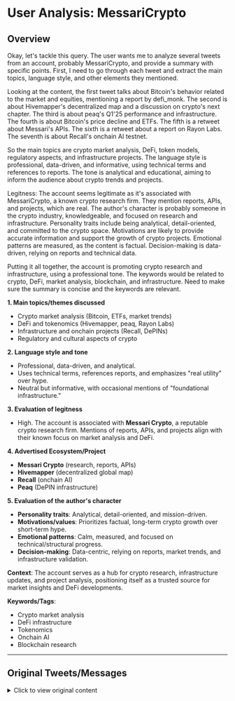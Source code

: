 # User Analysis: MessariCrypto

## Overview

<think>
Okay, let's tackle this query. The user wants me to analyze several tweets from an account, probably MessariCrypto, and provide a summary with specific points. First, I need to go through each tweet and extract the main topics, language style, and other elements they mentioned.

Looking at the content, the first tweet talks about Bitcoin's behavior related to the market and equities, mentioning a report by defi_monk. The second is about Hivemapper's decentralized map and a discussion on crypto's next chapter. The third is about peaq's Q1'25 performance and infrastructure. The fourth is about Bitcoin's price decline and ETFs. The fifth is a retweet about Messari's APIs. The sixth is a retweet about a report on Rayon Labs. The seventh is about Recall's onchain AI testnet.

So the main topics are crypto market analysis, DeFi, token models, regulatory aspects, and infrastructure projects. The language style is professional, data-driven, and informative, using technical terms and references to reports. The tone is analytical and educational, aiming to inform the audience about crypto trends and projects.

Legitness: The account seems legitimate as it's associated with MessariCrypto, a known crypto research firm. They mention reports, APIs, and projects, which are real. The author's character is probably someone in the crypto industry, knowledgeable, and focused on research and infrastructure. Personality traits include being analytical, detail-oriented, and committed to the crypto space. Motivations are likely to provide accurate information and support the growth of crypto projects. Emotional patterns are measured, as the content is factual. Decision-making is data-driven, relying on reports and technical data.

Putting it all together, the account is promoting crypto research and infrastructure, using a professional tone. The keywords would be related to crypto, DeFi, market analysis, blockchain, and infrastructure. Need to make sure the summary is concise and the keywords are relevant.
</think>

**1. Main topics/themes discussed**  
- Crypto market analysis (Bitcoin, ETFs, market trends)  
- DeFi and tokenomics (Hivemapper, peaq, Rayon Labs)  
- Infrastructure and onchain projects (Recall, DePINs)  
- Regulatory and cultural aspects of crypto  

**2. Language style and tone**  
- Professional, data-driven, and analytical.  
- Uses technical terms, references reports, and emphasizes "real utility" over hype.  
- Neutral but informative, with occasional mentions of "foundational infrastructure."  

**3. Evaluation of legitness**  
- High. The account is associated with **Messari Crypto**, a reputable crypto research firm. Mentions of reports, APIs, and projects align with their known focus on market analysis and DeFi.  

**4. Advertised Ecosystem/Project**  
- **Messari Crypto** (research, reports, APIs)  
- **Hivemapper** (decentralized global map)  
- **Recall** (onchain AI)  
- **Peaq** (DePIN infrastructure)  

**5. Evaluation of the author's character**  
- **Personality traits**: Analytical, detail-oriented, and mission-driven.  
- **Motivations/values**: Prioritizes factual, long-term crypto growth over short-term hype.  
- **Emotional patterns**: Calm, measured, and focused on technical/structural progress.  
- **Decision-making**: Data-centric, relying on reports, market trends, and infrastructure validation.  

**Context**: The account serves as a hub for crypto research, infrastructure updates, and project analysis, positioning itself as a trusted source for market insights and DeFi developments.  

**Keywords/Tags**:  
- Crypto market analysis  
- DeFi infrastructure  
- Tokenomics  
- Onchain AI  
- Blockchain research
---
## Original Tweets/Messages

<details>
<summary>Click to view original content</summary>

| Type | Content |
|------|---------|
| messages | Bitcoin's behavior varies with the market, showing stronger post-COVID ties to equities, acting like a high-beta risk asset.

Check out @defi_monk's latest report ⬇️ https://t.co/YtP47JGiIH |
| messages | Hivemapper is building a decentralized global map.

Join @aseidman and @dylangbane to discuss why real utility, not hype, is the key to crypto’s next chapter:

4:02 @Hivemapper 
12:13 Market Demand 
18:55 Token Model 
29:20 Regulation & Adoption 
36:05 Crypto Culture 
38:56 App https://t.co/pqIVFjKYUw |
| messages | Q1'25 was @peaq's first full quarter post-mainnet launch, showing early onchain engagement signs.

With over 49 DePINs now building across 21 sectors, peaq enters Q2’25 with foundational infrastructure.

Dive into the State of the Machine Economy ⬇️
https://t.co/dMmECPGKBh |
| messages | Despite BTC price declining 12% in Q1, spot Bitcoin ETFs continued accumulating. https://t.co/6W8KzBO5qt |
| messages | RT @MessariCrypto: Want better data? Check out Messari's APIs ⬇️

https://t.co/9UTIincr4C https://t.co/paG2iibe8y |
| messages | RT @markjeffrey: Holy crap, Messari drops a report on Rayon Labs subnets (!!)

This is the first subnet report I am aware of. https://t.co/… |
| messages | Recall is the onchain AI arena for evaluating, ranking, and rewarding the best AI agents.

The testnet launched in March, marking a great first month.

- 1 million transactions
- 100,000 data blobs
- 276k unique addresses

Here's what to know about @recallnet 👇 |

</details>

